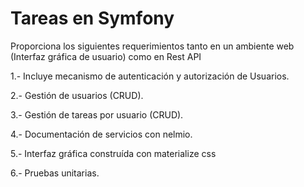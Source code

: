 # Tareas en Symfony

Proporciona los siguientes requerimientos tanto en un ambiente web (Interfaz gráfica de usuario) como en Rest API

1.- Incluye mecanismo de autenticación y autorización de Usuarios.

2.- Gestión de usuarios (CRUD).

3.- Gestión de tareas por usuario (CRUD).

4.- Documentación de servicios con nelmio.

5.- Interfaz gráfica construída con materialize css

6.- Pruebas unitarias.
